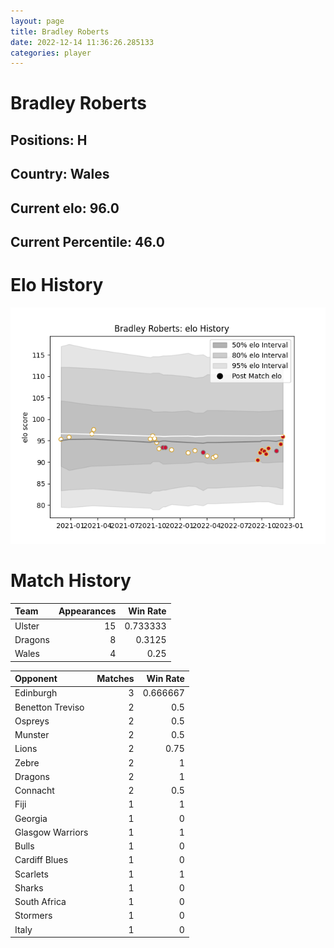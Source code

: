 ```yaml
---  
layout: page  
title: Bradley Roberts  
date: 2022-12-14 11:36:26.285133  
categories: player  
---
```

# Bradley Roberts

## Positions: H

## Country: Wales

## Current elo: 96.0

## Current Percentile: 46.0

# Elo History


![elo history](history_BradleyRoberts.png)
# Match History


| Team    |   Appearances |   Win Rate |
|:--------|--------------:|-----------:|
| Ulster  |            15 |   0.733333 |
| Dragons |             8 |   0.3125   |
| Wales   |             4 |   0.25     |

| Opponent         |   Matches |   Win Rate |
|:-----------------|----------:|-----------:|
| Edinburgh        |         3 |   0.666667 |
| Benetton Treviso |         2 |   0.5      |
| Ospreys          |         2 |   0.5      |
| Munster          |         2 |   0.5      |
| Lions            |         2 |   0.75     |
| Zebre            |         2 |   1        |
| Dragons          |         2 |   1        |
| Connacht         |         2 |   0.5      |
| Fiji             |         1 |   1        |
| Georgia          |         1 |   0        |
| Glasgow Warriors |         1 |   1        |
| Bulls            |         1 |   0        |
| Cardiff Blues    |         1 |   0        |
| Scarlets         |         1 |   1        |
| Sharks           |         1 |   0        |
| South Africa     |         1 |   0        |
| Stormers         |         1 |   0        |
| Italy            |         1 |   0        |